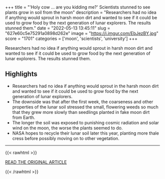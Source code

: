 +++
title = "'Holy cow ... are you kidding me?' Scientists stunned to see plants grow in soil from the moon"
description = "Researchers had no idea if anything would sprout in harsh moon dirt and wanted to see if it could be used to grow food by the next generation of lunar explorers. The results stunned them."
date = "2022-05-13 13:45:11"
slug = "627e60c5e75291a0898d262e"
image = "https://i.imgur.com/EbJezBY.jpg"
score = "1701"
categories = ['moon', 'scientists', 'university']
+++

Researchers had no idea if anything would sprout in harsh moon dirt and wanted to see if it could be used to grow food by the next generation of lunar explorers. The results stunned them.

## Highlights

- Researchers had no idea if anything would sprout in the harsh moon dirt and wanted to see if it could be used to grow food by the next generation of lunar explorers.
- The downside was that after the first week, the coarseness and other properties of the lunar soil stressed the small, flowering weeds so much that they grew more slowly than seedlings planted in fake moon dirt from Earth.
- The longer the soil was exposed to punishing cosmic radiation and solar wind on the moon, the worse the plants seemed to do.
- NASA hopes to recycle their lunar soil later this year, planting more thale cress before possibly moving on to other vegetation.

---

{{< rawhtml >}}
  <p class="article-category">
    <a target="_blank" href="https://www.cbc.ca/news/science/moon-dirt-plant-scientists-nasa-1.6451351">READ THE ORIGINAL ARTICLE</a>
  </p>
{{< /rawhtml >}}
